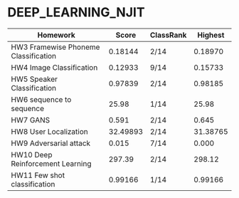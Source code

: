 # DEEP_LEARNING_NJIT
<table>
  <thead>
    <th>Homework</th>
    <th>Score</th>
    <th>ClassRank</th>
    <th>Highest</th>
  </thead>
  <tbody>
    <tr>
      <td>HW3 Framewise Phoneme Classification</td>
      <td>0.18144</td>
      <td>2/14</td>
      <td>0.18970</td>
    </tr>
    <tr>
      <td>HW4 Image Classification</td>
      <td>0.12933</td>
      <td>9/14</td>
      <td>0.15733</td>
    </tr>
    <tr>
      <td>HW5 Speaker Classification</td>
      <td>0.97839</td>
      <td>2/14</td>
      <td>0.98185</td>
    </tr>
    <tr>
      <td>HW6 sequence to sequence</td>
      <td>25.98</td>
      <td>1/14</td>
      <td>25.98</td>
    </tr>
    <tr>
      <td>HW7 GANS</td>
      <td>0.591</td>
      <td>2/14</td>
      <td>0.645</td>
    </tr>
    <tr>
      <td>HW8 User Localization</td>
      <td>32.49893</td>
      <td>2/14</td>
      <td>31.38765</td>
    </tr>
    <tr>
      <td>HW9 Adversarial attack</td>
      <td>0.015</td>
      <td>7/14</td>
      <td>0.000</td>
    </tr>
    <tr>
      <td>HW10 Deep Reinforcement Learning</td>
      <td>297.39</td>
      <td>2/14</td>
      <td>298.12</td>
    </tr>
    <tr>
      <td>HW11 Few shot classification</td>
      <td>0.99166</td>
      <td>1/14</td>
      <td>0.99166</td>
    </tr>
  </tbody>
</table>
